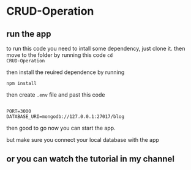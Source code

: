 # CRUD-Operation

## run the app
to run this code you need to intall some dependency, just clone it.
then move to the folder by running this code
<code>cd CRUD-Operation</code>

then install the reuired dependence by running

<code>npm install</code>

then create <code>.env</code> file and past this code

<code>
PORT=3000
DATABASE_URI=mongodb://127.0.0.1:27017/blog
</code>

then good to go now you can start the app.

but make sure you connect your local database with the app

## or you can watch the tutorial in my channel
